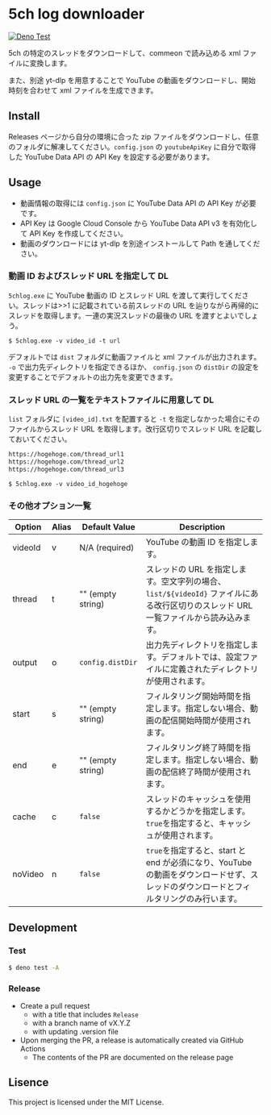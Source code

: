 # 5ch log downloader

[![Deno Test](https://github.com/y-moriya/5chlog/actions/workflows/deno_test.yml/badge.svg)](https://github.com/y-moriya/5chlog/actions/workflows/deno_test.yml)

5ch
の特定のスレッドをダウンロードして、commeon で読み込める xml ファイルに変換します。

また、別途 yt-dlp を用意することで YouTube
の動画をダウンロードし、開始時刻を合わせて xml ファイルを生成できます。

## Install

Releases ページから自分の環境に合った zip
ファイルをダウンロードし、任意のフォルダに解凍してください。`config.json` の
`youtubeApiKey` に自分で取得した YouTube Data API の API Key
を設定する必要があります。

## Usage

- 動画情報の取得には `config.json` に YouTube Data API の API Key が必要です。
- API Key は Google Cloud Console から YouTube Data API v3 を有効化して API Key
  を作成してください。
- 動画のダウンロードには yt-dlp を別途インストールして Path を通してください。

### 動画 ID およびスレッド URL を指定して DL

`5chlog.exe` に YouTube 動画の ID
とスレッド URL を渡して実行してください。スレッドは>>1 に記載されている前スレッドの URL を辿りながら再帰的にスレッドを取得します。一連の実況スレッドの最後の URL を渡すとよいでしょう。

```windows
$ 5chlog.exe -v video_id -t url
```

デフォルトでは `dist` フォルダに動画ファイルと xml ファイルが出力されます。 `-o`
で出力先ディレクトリを指定できるほか、 `config.json` の `distDir`
の設定を変更することでデフォルトの出力先を変更できます。

### スレッド URL の一覧をテキストファイルに用意して DL

`list` フォルダに `[video_id].txt` を配置すると `-t`
を指定しなかった場合にそのファイルからスレッド URL を取得します。改行区切りでスレッド URL を記載しておいてください。

```list/video_id_hogehoge.txt
https://hogehoge.com/thread_url1
https://hogehoge.com/thread_url2
https://hogehoge.com/thread_url3
```

```shell
$ 5chlog.exe -v video_id_hogehoge
```

### その他オプション一覧

| Option  | Alias | Default Value     | Description                                                                                                                           |
| ------- | ----- | ----------------- | ------------------------------------------------------------------------------------------------------------------------------------- |
| videoId | v     | N/A (required)    | YouTube の動画 ID を指定します。                                                                                                      |
| thread  | t     | "" (empty string) | スレッドの URL を指定します。空文字列の場合、`list/${videoId}` ファイルにある改行区切りのスレッド URL 一覧ファイルから読み込みます。  |
| output  | o     | `config.distDir`  | 出力先ディレクトリを指定します。デフォルトでは、設定ファイルに定義されたディレクトリが使用されます。                                  |
| start   | s     | "" (empty string) | フィルタリング開始時間を指定します。指定しない場合、動画の配信開始時間が使用されます。                                                |
| end     | e     | "" (empty string) | フィルタリング終了時間を指定します。指定しない場合、動画の配信終了時間が使用されます。                                                |
| cache   | c     | `false`           | スレッドのキャッシュを使用するかどうかを指定します。`true`を指定すると、キャッシュが使用されます。                                    |
| noVideo | n     | `false`           | `true`を指定すると、start と end が必須になり、YouTube の動画をダウンロードせず、スレッドのダウンロードとフィルタリングのみ行います。 |

## Development

### Test

```bash
$ deno test -A
```

### Release

- Create a pull request
  - with a title that includes `Release`
  - with a branch name of vX.Y.Z
  - with updating .version file
- Upon merging the PR, a release is automatically created via GitHub Actions
  - The contents of the PR are documented on the release page

## Lisence

This project is licensed under the MIT License.
